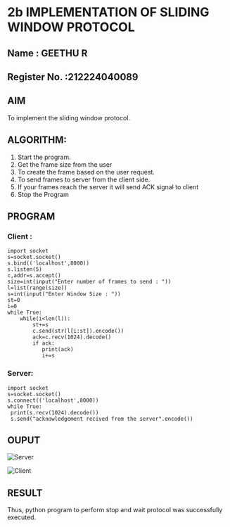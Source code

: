 # 2b IMPLEMENTATION OF SLIDING WINDOW PROTOCOL
## Name : GEETHU R
## Register No. :212224040089
## AIM
To implement the sliding window protocol.
## ALGORITHM:
1. Start the program.
2. Get the frame size from the user
3. To create the frame based on the user request.
4. To send frames to server from the client side.
5. If your frames reach the server it will send ACK signal to client
6. Stop the Program
## PROGRAM
### Client :
~~~
import socket
s=socket.socket()
s.bind(('localhost',8000))
s.listen(5)
c,addr=s.accept()
size=int(input("Enter number of frames to send : "))
l=list(range(size))
s=int(input("Enter Window Size : "))
st=0
i=0
while True:
    while(i<len(l)):
        st+=s
        c.send(str(l[i:st]).encode())
        ack=c.recv(1024).decode()
        if ack:
           print(ack)
           i+=s
~~~
### Server:
~~~
import socket
s=socket.socket()
s.connect(('localhost',8000))
while True: 
 print(s.recv(1024).decode())
 s.send("acknowledgement recived from the server".encode())
~~~
## OUPUT
![Server](https://github.com/user-attachments/assets/1f15cc72-b603-4ea5-a30b-eb91a5ce9b39)

![Client](https://github.com/user-attachments/assets/d0880186-fef8-40b3-b0bb-e0009d485159)

## RESULT
Thus, python program to perform stop and wait protocol was successfully executed.
